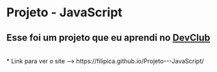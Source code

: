 <h1>Projeto - JavaScript</h1>

<h2>Esse foi um projeto que eu aprendi no <a href="https://rodolfomori.com.br/devclub">DevClub</a></h2>
<br>
* Link para ver o site --> https://filipica.github.io/Projeto---JavaScript/
